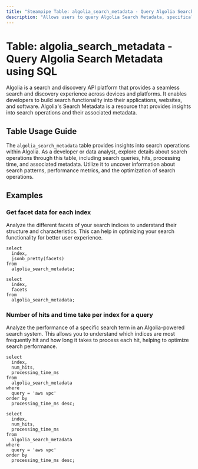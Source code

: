 ```yaml
---
title: "Steampipe Table: algolia_search_metadata - Query Algolia Search Metadata using SQL"
description: "Allows users to query Algolia Search Metadata, specifically providing insights into search operations and their associated metadata."
---
```


# Table: algolia_search_metadata - Query Algolia Search Metadata using SQL

Algolia is a search and discovery API platform that provides a seamless search and discovery experience across devices and platforms. It enables developers to build search functionality into their applications, websites, and software. Algolia's Search Metadata is a resource that provides insights into search operations and their associated metadata.

## Table Usage Guide

The `algolia_search_metadata` table provides insights into search operations within Algolia. As a developer or data analyst, explore details about search operations through this table, including search queries, hits, processing time, and associated metadata. Utilize it to uncover information about search patterns, performance metrics, and the optimization of search operations.

## Examples

### Get facet data for each index
Analyze the different facets of your search indices to understand their structure and characteristics. This can help in optimizing your search functionality for better user experience.

```sql+postgres
select
  index,
  jsonb_pretty(facets)
from
  algolia_search_metadata;
```

```sql+sqlite
select
  index,
  facets
from
  algolia_search_metadata;
```

### Number of hits and time take per index for a query
Analyze the performance of a specific search term in an Algolia-powered search system. This allows you to understand which indices are most frequently hit and how long it takes to process each hit, helping to optimize search performance.

```sql+postgres
select
  index,
  num_hits,
  processing_time_ms
from
  algolia_search_metadata
where
  query = 'aws vpc'
order by
  processing_time_ms desc;
```

```sql+sqlite
select
  index,
  num_hits,
  processing_time_ms
from
  algolia_search_metadata
where
  query = 'aws vpc'
order by
  processing_time_ms desc;
```